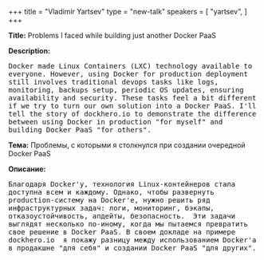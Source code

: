 +++
title = "Vladimir Yartsev"
type = "new-talk"
speakers = [
        "yartsev",
]
+++
<div class="span-15  ">
  <div class="span-15  last ">
  <p><strong>Title:</strong>
Problems I faced while building just another Docker PaaS
</p>

<p><strong>Description:</strong></p>

<p><pre style='white-space: pre-wrap;       /* Since CSS 2.1 */
    white-space: -moz-pre-wrap;  /* Mozilla, since 1999 */
    white-space: -pre-wrap;      /* Opera 4-6 */
    white-space: -o-pre-wrap;    /* Opera 7 */
    word-wrap: break-word;     '>
Docker made Linux Containers (LXC) technology available to everyone. However, using Docker for production deployment still involves traditional devops tasks like logs, monitoring, backups setup, periodic OS updates, ensuring availability and security. These tasks feel a bit different if we try to turn our own solution into a Docker PaaS. I'll tell the story of dockhero.io to demonstrate the difference between using Docker in production "for myself" and building Docker PaaS "for others".
</pre>

</p>
  
  <p><strong>Тема:</strong>
Проблемы, с которыми я столкнулся при создании очередной Docker PaaS
</p>

<p><strong>Описание:</strong></p>

<p><pre style='white-space: pre-wrap;       /* Since CSS 2.1 */
    white-space: -moz-pre-wrap;  /* Mozilla, since 1999 */
    white-space: -pre-wrap;      /* Opera 4-6 */
    white-space: -o-pre-wrap;    /* Opera 7 */
    word-wrap: break-word;     '>
Благодаря Docker'у, технология Linux-контейнеров стала доступна всем и каждому. Однако, чтобы развернуть production-систему на Docker'е, нужно решить ряд инфраструктурных задач: логи, мониторинг, бэкапы, отказоустойчивость, апдейты, безопасность.  Эти задачи выглядят несколько по-иному, когда мы пытаемся превратить свое решение в Docker PaaS. В своем докладе на примере dockhero.io  я покажу разницу между использованием Docker'а в продакшне "для себя" и создании Docker PaaS "для других".
</pre>
</p>

  </div>
</div>